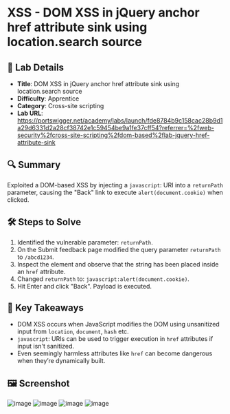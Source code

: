 # XSS - DOM XSS in jQuery anchor href attribute sink using location.search source

## 📌 Lab Details
- **Title**: DOM XSS in jQuery anchor href attribute sink using location.search source
- **Difficulty**: Apprentice
- **Category**: Cross-site scripting
- **Lab URL**: https://portswigger.net/academy/labs/launch/fde8784b9c158cac28b9d1a29d6331d2a28cf38742e1c59454be9a1fe37cff54?referrer=%2fweb-security%2fcross-site-scripting%2fdom-based%2flab-jquery-href-attribute-sink

## 🔍 Summary
Exploited a DOM-based XSS by injecting a `javascript`: URI into a `returnPath` parameter, causing the "Back" link to execute `alert(document.cookie)` when clicked.

## 🛠 Steps to Solve
1. Identified the vulnerable parameter: `returnPath`.
2. On the Submit feedback page modified the query parameter `returnPath` to `/abcd1234`.
3. Inspect the element and observe that the string has been placed inside an `href` attribute.
4. Changed `returnPath` to: `javascript:alert(document.cookie)`.
5. Hit Enter and click "Back". Payload is executed.
   
## 📖 Key Takeaways
- DOM XSS occurs when JavaScript modifies the DOM using unsanitized input from `location`, `document`, `hash` etc.
- `javascript`: URIs can be used to trigger execution in `href` attributes if input isn't sanitized.
- Even seemingly harmless attributes like `href` can become dangerous when they’re dynamically built.
  
## 🖼️ Screenshot 
![image](https://github.com/user-attachments/assets/31979a10-5fa9-4ef7-afa1-ef3eef3686ed)
![image](https://github.com/user-attachments/assets/e9db7ae8-1d12-4e35-b411-27a4281dc0e4)
![image](https://github.com/user-attachments/assets/bc8bd514-c3db-4f20-80f3-6bdc6c96e9a5)
![image](https://github.com/user-attachments/assets/b0ce011d-700e-498f-955a-985332c62b14)
